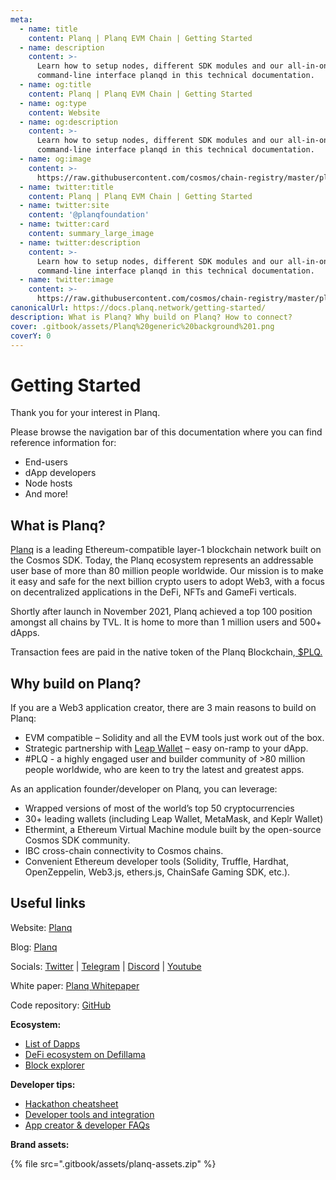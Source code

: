 ```yaml
---
meta:
  - name: title
    content: Planq | Planq EVM Chain | Getting Started
  - name: description
    content: >-
      Learn how to setup nodes, different SDK modules and our all-in-one
      command-line interface planqd in this technical documentation.
  - name: og:title
    content: Planq | Planq EVM Chain | Getting Started
  - name: og:type
    content: Website
  - name: og:description
    content: >-
      Learn how to setup nodes, different SDK modules and our all-in-one
      command-line interface planqd in this technical documentation.
  - name: og:image
    content: >-
      https://raw.githubusercontent.com/cosmos/chain-registry/master/planq/images/planq.png
  - name: twitter:title
    content: Planq | Planq EVM Chain | Getting Started
  - name: twitter:site
    content: '@planqfoundation'
  - name: twitter:card
    content: summary_large_image
  - name: twitter:description
    content: >-
      Learn how to setup nodes, different SDK modules and our all-in-one
      command-line interface planqd in this technical documentation.
  - name: twitter:image
    content: >-
      https://raw.githubusercontent.com/cosmos/chain-registry/master/planq/images/planq.png
canonicalUrl: https://docs.planq.network/getting-started/
description: What is Planq? Why build on Planq? How to connect?
cover: .gitbook/assets/Planq%20generic%20background%201.png
coverY: 0
---
```


# Getting Started

Thank you for your interest in Planq.

Please browse the navigation bar of this documentation where you can find reference information for:

* End-users
* dApp developers
* Node hosts
* And more!

## What is Planq?

[Planq](https://planq.network/) is a leading Ethereum-compatible layer-1 blockchain network built on the Cosmos SDK. Today, the Planq ecosystem represents an addressable user base of more than 80 million people worldwide. Our mission is to make it easy and safe for the next billion crypto users to adopt Web3, with a focus on decentralized applications in the DeFi, NFTs and GameFi verticals.

Shortly after launch in November 2021, Planq achieved a top 100 position amongst all chains by TVL. It is home to more than 1 million users and 500+ dApps.

Transaction fees are paid in the native token of the Planq Blockchain,[ $PLQ. ](https://www.coingecko.com/nl/coins/planq)

## Why build on Planq?

If you are a Web3 application creator, there are 3 main reasons to build on Planq:

* EVM compatible – Solidity and all the EVM tools just work out of the box.
* Strategic partnership with [Leap Wallet](https://www.leapwallet.io/) – easy on-ramp to your dApp.
* \#PLQ - a highly engaged user and builder community of >80 million people worldwide, who are keen to try the latest and greatest apps.

As an application founder/developer on Planq, you can leverage:

* Wrapped versions of most of the world’s top 50 cryptocurrencies
* 30+ leading wallets (including Leap Wallet, MetaMask, and Keplr Wallet)
* Ethermint, a Ethereum Virtual Machine module built by the open-source Cosmos SDK community.
* IBC cross-chain connectivity to Cosmos chains.
* Convenient Ethereum developer tools (Solidity, Truffle, Hardhat, OpenZeppelin, Web3.js, ethers.js, ChainSafe Gaming SDK, etc.).

## Useful links

Website: [Planq](https://planq.network)

Blog: [Planq](https://medium.org/@planq)

Socials: [Twitter](https://twitter.com/planqfoundation) | [Telegram](https://t.me/PlanqNetwork) | [Discord](https://discord.gg/planq-network) | [Youtube](https://www.youtube.com/channel/UCUvlFgAWURU\_wECYp2GpJtw/featured)

White paper: [Planq Whitepaper](https://static.planq.network/whitepaper.pdf/)

Code repository: [GitHub](https://github.com/planq-network/planq)

**Ecosystem:**

* [List of Dapps](https://dapp.space)
* [DeFi ecosystem on Defillama](https://defillama.com/chain/Planq)
* [Block explorer](https://evm.planq.network/)

**Developer tips:**

* [Hackathon cheatsheet](for-dapp-developers/hacker-resources.md)
* [Developer tools and integration](for-dapp-developers/dev-tools-and-integrations/)
* [App creator & developer FAQs](for-dapp-developers/founder-faqs.md)

**Brand assets:**

{% file src=".gitbook/assets/planq-assets.zip" %}
